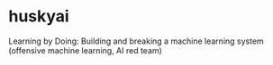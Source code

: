 # huskyai
Learning by Doing: Building and breaking a machine learning system (offensive machine learning, AI red team)
